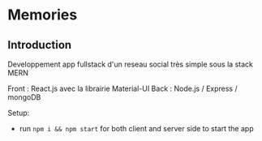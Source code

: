  # Memories
## Introduction
Developpement app fullstack d'un reseau social très simple sous la stack MERN 

Front : React.js avec la librairie Material-UI 
Back : Node.js / Express / mongoDB 

Setup:
- run ```npm i && npm start``` for both client and server side to start the app
